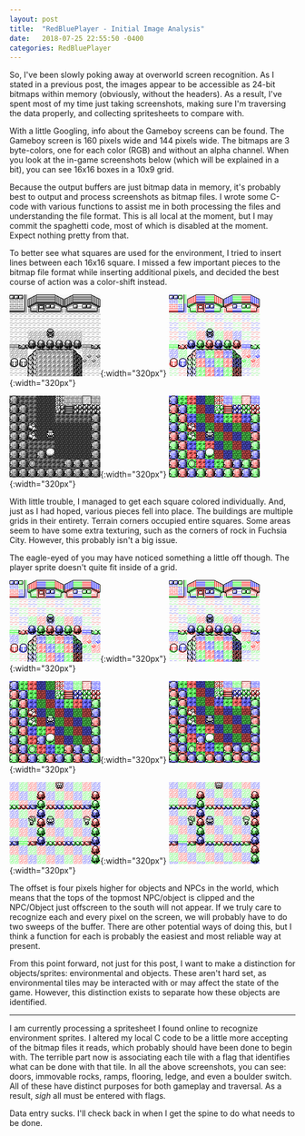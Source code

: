 ```yaml
---
layout: post
title:  "RedBluePlayer - Initial Image Analysis"
date:   2018-07-25 22:55:50 -0400
categories: RedBluePlayer
---
```


So, I've been slowly poking away at overworld screen recognition. As I stated in a previous post, the images appear to be accessible as 24-bit bitmaps within memory (obviously, without the headers). As a result, I've spent most of my time just taking screenshots, making sure I'm traversing the data properly, and collecting spritesheets to compare with. 

With a little Googling, info about the Gameboy screens can be found. The Gameboy screen is 160 pixels wide and 144 pixels wide. The bitmaps are 3 byte-colors, one for each color (RGB) and without an alpha channel. When you look at the in-game screenshots below (which will be explained in a bit), you can see 16x16 boxes in a 10x9 grid.

Because the output buffers are just bitmap data in memory, it's probably best to output and process screenshots as bitmap files. I wrote some C-code with various functions to assist me in both processing the files and understanding the file format. This is all local at the moment, but I may commit the spaghetti code, most of which is disabled at the moment. Expect nothing pretty from that.

To better see what squares are used for the environment, I tried to insert lines between each 16x16 square. I missed a few important pieces to the bitmap file format while inserting additional pixels, and decided the best course of action was a color-shift instead. 

![](/assets/test31.bmp){:width="320px"} ![](/assets/test31_shift.bmp){:width="320px"} 

![](/assets/test33.bmp){:width="320px"} ![](/assets/test33_shift.bmp){:width="320px"}

With little trouble, I managed to get each square colored individually. And, just as I had hoped, various pieces fell into place. The buildings are multiple grids in their entirety. Terrain corners occupied entire squares. Some areas seem to have some extra texturing, such as the corners of rock in Fuchsia City. However, this probably isn't a big issue.

The eagle-eyed of you may have noticed something a little off though. The player sprite doesn't quite fit inside of a grid.


![](/assets/test31_shift.bmp){:width="320px"} ![](/assets/test31_shift2.bmp){:width="320px"}

![](/assets/test33_shift.bmp){:width="320px"} ![](/assets/test33_shift2.bmp){:width="320px"}

![](/assets/test43_shift.bmp){:width="320px"} ![](/assets/test43_shift2.bmp){:width="320px"}

The offset is four pixels higher for objects and NPCs in the world, which means that the tops of the topmost NPC/object is clipped and the NPC/Object just offscreen to the south will not appear. If we truly care to recognize each and every pixel on the screen, we will probably have to do two sweeps of the buffer. There are other potential ways of doing this, but I think a function for each is probably the easiest and most reliable way at present.

From this point forward, not just for this post, I want to make a distinction for objects/sprites: environmental and objects. These aren't hard set, as environmental tiles may be interacted with or may affect the state of the game. However, this distinction exists to separate how these objects are identified.

***

I am currently processing a spritesheet I found online to recognize environment sprites. I altered my local C code to be a little more accepting of the bitmap files it reads, which probably should have been done to begin with. The terrible part now is associating each tile with a flag that identifies what can be done with that tile. In all the above screenshots, you can see: doors, immovable rocks, ramps, flooring, ledge, and even a boulder switch. All of these have distinct purposes for both gameplay and traversal. As a result, _sigh_ all must be entered with flags.

Data entry sucks. I'll check back in when I get the spine to do what needs to be done.
